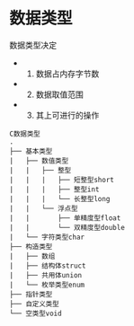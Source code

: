 # 数据类型

数据类型决定

- 1. 数据占内存字节数
- 2. 数据取值范围
- 3. 其上可进行的操作

```
C数据类型
.
├── 基本类型
|   ├── 数值类型
|	|   ├── 整型
|	|   |	├── 短整型short
|	|   |	├── 整型int
|	|   |	└── 长整型long
|	|   └── 浮点型
|	|   	├── 单精度型float
|	|   	└── 双精度型double
|   └── 字符类型char
├── 构造类型
|   ├── 数组
|   ├── 结构体struct
|   ├── 共用体union
|   └── 枚举类型enum
├── 指针类型
├── 自定义类型
└── 空类型void

```

